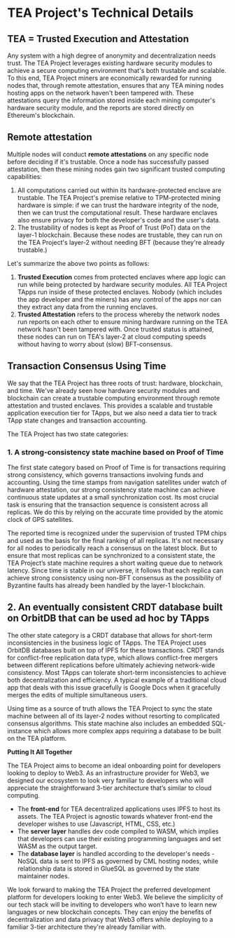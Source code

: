 # TEA Project's Technical Details

## TEA = Trusted Execution and Attestation
Any system with a high degree of anonymity and decentralization needs trust. The TEA Project leverages existing hardware security modules to achieve a secure computing environment that's both trustable and scalable. To this end, TEA Project miners are economically rewarded for running nodes that, through remote attestation, ensures that any TEA mining nodes hosting apps on the network haven't been tampered with. These attestations query the information stored inside each mining computer's hardware security module, and the reports are stored directly on Ethereum's blockchain.

## Remote attestation
Multiple nodes will conduct **remote attestations** on any specific node before deciding if it's trustable. Once a node has successfully passed attestation, then these mining nodes gain two significant trusted computing capabilities:

1.  All computations carried out within its hardware-protected enclave are trustable. The TEA Project's premise relative to TPM-protected mining hardware is simple: if we can trust the hardware integrity of the node, then we can trust the computational result. These hardware enclaves also ensure privacy for both the developer's code and the user's data.  
2.  The trustability of nodes is kept as Proof of Trust (PoT) data on the layer-1 blockchain. Because these nodes are trustable, they can run on the TEA Project's layer-2 without needing BFT (because they're already trustable.)  

Let's summarize the above two points as follows:

1.  **Trusted Execution** comes from protected enclaves where app logic can run while being protected by hardware security modules. All TEA Project TApps run inside of these protected enclaves. Nobody (which includes the app developer and the miners) has any control of the apps nor can they extract any data from the running enclaves.  
2.  **Trusted Attestation** refers to the process whereby the network nodes run reports on each other to ensure mining hardware running on the TEA network hasn't been tampered with. Once trusted status is attained, these nodes can run on TEA's layer-2 at cloud computing speeds without having to worry about (slow) BFT-consensus.  

## Transaction Consensus Using Time

We say that the TEA Project has three roots of trust: hardware, blockchain, and time. We've already seen how hardware security modules and blockchain can create a trustable computing environment through remote attestation and trusted enclaves. This provides a scalable and trustable application execution tier for TApps, but we also need a data tier to track TApp state changes and transaction accounting.

The TEA Project has two state categories:

### 1. A strong-consistency state machine based on Proof of Time

The first state category based on Proof of Time is for transactions requiring strong consistency, which governs transactions involving funds and accounting. Using the time stamps from navigation satellites under watch of hardware attestation, our strong consistency state machine can achieve continuous state updates at a small synchronization cost. Its most crucial task is ensuring that the transaction sequence is consistent across all replicas. We do this by relying on the accurate time provided by the atomic clock of GPS satellites.

The reported time is recognized under the supervision of trusted TPM chips and used as the basis for the final ranking of all replicas. It's not necessary for all nodes to periodically reach a consensus on the latest block. But to ensure that most replicas can be synchronized to a consistent state, the TEA Project’s state machine requires a short waiting queue due to network latency. Since time is stable in our universe, it follows that each replica can achieve strong consistency using non-BFT consensus as the possibility of Byzantine faults has already been handled by the layer-1 blockchain.

## 2. An eventually consistent CRDT database built on OrbitDB that can be used ad hoc by TApps

The other state category is a CRDT database that allows for short-term inconsistencies in the business logic of TApps. The TEA Project uses OrbitDB databases built on top of IPFS for these transactions. CRDT stands for conflict-free replication data type, which allows conflict-free mergers between different replications before ultimately achieving network-wide consistency. Most TApps can tolerate short-term inconsistencies to achieve both decentralization and efficiency. A typical example of a traditional cloud app that deals with this issue gracefully is Google Docs when it gracefully merges the edits of multiple simultaneous users.

Using time as a source of truth allows the TEA Project to sync the state machine between all of its layer-2 nodes without resorting to complicated consensus algorithms. This state machine also includes an embedded SQL-instance which allows more complex apps requiring a database to be built on the TEA platform.

**Putting It All Together**

The TEA Project aims to become an ideal onboarding point for developers looking to deploy to Web3. As an infrastructure provider for Web3, we designed our ecosystem to look very familiar to developers who will appreciate the straightforward 3-tier architecture that’s similar to cloud computing.

-   The **front-end** for TEA decentralized applications uses IPFS to host its assets. The TEA Project is agnostic towards whatever front-end the developer wishes to use (Javascript, HTML, CSS, etc.)
-   The **server layer** handles dev code compiled to WASM, which implies that developers can use their existing programming languages and set WASM as the output target.
-   The **database layer** is handled according to the developer's needs - NoSQL data is sent to IPFS as governed by CML hosting nodes, while relationship data is stored in GlueSQL as governed by the state maintainer nodes.

We look forward to making the TEA Project the preferred development platform for developers looking to enter Web3. We believe the simplicity of our tech stack will be inviting to developers who won’t have to learn new languages or new blockchain concepts. They can enjoy the benefits of decentralization and data privacy that Web3 offers while deploying to a familiar 3-tier architecture they're already familiar with.